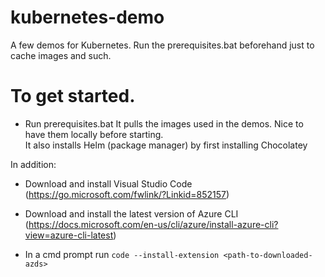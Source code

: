 # kubernetes-demo
A few demos for Kubernetes. Run the prerequisites.bat beforehand just to cache images and such.

# To get started.
- Run prerequisites.bat
  It pulls the images used in the demos. Nice to have them locally before starting.  
  It also installs Helm (package manager) by first installing Chocolatey 

In addition:
- Download and install Visual Studio Code (https://go.microsoft.com/fwlink/?Linkid=852157)
- Download and install the latest version of Azure CLI (https://docs.microsoft.com/en-us/cli/azure/install-azure-cli?view=azure-cli-latest)

- In a cmd prompt run ``` code --install-extension <path-to-downloaded-azds> ```
